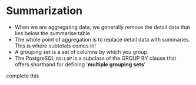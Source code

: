 # Summarization

* When we are aggregating data, we generally remove the detail data that lies below the summarise table.
* The whole point of aggregation is to replace detail data with summaries. This is where subtotals comes in!
* A grouping set is a set of columns by which you group.
* The PostgreSQL `ROLLUP` is a subclass of the GROUP BY clause that offers shorthand for defining '**multiple grouping sets**'

complete this

